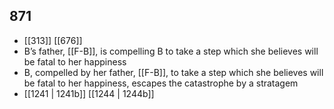 ## 871
- [[313]] [[676]] 
- B’s father, [[F-B]], is compelling B to take a step which she believes will be fatal to her happiness
- B, compelled by her father, [[F-B]], to take a step which she believes will be fatal to her happiness, escapes the catastrophe by a stratagem
- [[1241 | 1241b]] [[1244 | 1244b]] 

